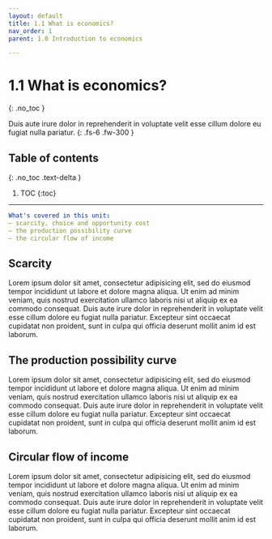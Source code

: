 ```yaml
---
layout: default
title: 1.1 What is economics?
nav_order: 1
parent: 1.0 Introduction to economics

---
```


# 1.1 What is economics?

{: .no_toc }


Duis aute irure dolor in reprehenderit in voluptate velit esse cillum dolore eu fugiat nulla pariatur.
{: .fs-6 .fw-300 }

## Table of contents
{: .no_toc .text-delta }

1. TOC
{:toc}

---

```yaml
What's covered in this unit:
– scarcity, choice and opportunity cost
– the production possibility curve
– the circular flow of income
```

## Scarcity
Lorem ipsum dolor sit amet, consectetur adipisicing elit, sed do eiusmod tempor incididunt ut labore et dolore magna aliqua. Ut enim ad minim veniam, quis nostrud exercitation ullamco laboris nisi ut aliquip ex ea commodo consequat. Duis aute irure dolor in reprehenderit in voluptate velit esse cillum dolore eu fugiat nulla pariatur. Excepteur sint occaecat cupidatat non proident, sunt in culpa qui officia deserunt mollit anim id est laborum.

## The production possibility curve
Lorem ipsum dolor sit amet, consectetur adipisicing elit, sed do eiusmod tempor incididunt ut labore et dolore magna aliqua. Ut enim ad minim veniam, quis nostrud exercitation ullamco laboris nisi ut aliquip ex ea commodo consequat. Duis aute irure dolor in reprehenderit in voluptate velit esse cillum dolore eu fugiat nulla pariatur. Excepteur sint occaecat cupidatat non proident, sunt in culpa qui officia deserunt mollit anim id est laborum.

## Circular flow of income
Lorem ipsum dolor sit amet, consectetur adipisicing elit, sed do eiusmod tempor incididunt ut labore et dolore magna aliqua. Ut enim ad minim veniam, quis nostrud exercitation ullamco laboris nisi ut aliquip ex ea commodo consequat. Duis aute irure dolor in reprehenderit in voluptate velit esse cillum dolore eu fugiat nulla pariatur. Excepteur sint occaecat cupidatat non proident, sunt in culpa qui officia deserunt mollit anim id est laborum.
